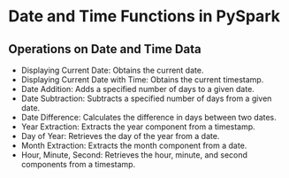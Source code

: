 # Date and Time Functions in PySpark

## Operations on Date and Time Data
- Displaying Current Date: Obtains the current date.
- Displaying Current Date with Time: Obtains the current timestamp.
- Date Addition: Adds a specified number of days to a given date.
- Date Subtraction: Subtracts a specified number of days from a given date.
- Date Difference: Calculates the difference in days between two dates.
- Year Extraction: Extracts the year component from a timestamp.
- Day of Year: Retrieves the day of the year from a date.
- Month Extraction: Extracts the month component from a date.
- Hour, Minute, Second: Retrieves the hour, minute, and second components from a timestamp.

